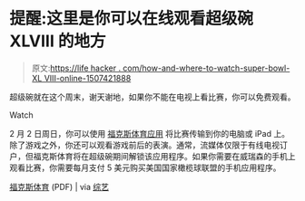 # 提醒:这里是你可以在线观看超级碗 XLVIII 的地方

> 原文:[https://life hacker . com/how-and-where-to-watch-super-bowl-XL VIII-online-1507421888](https://lifehacker.com/how-and-where-to-watch-super-bowl-xlviii-online-1507421888)

超级碗就在这个周末，谢天谢地，如果你不能在电视上看比赛，你可以免费观看。

Watch

2 月 2 日周日，你可以使用 [福克斯体育应用](http://msn.foxsports.com/foxsportsgo/) 将比赛传输到你的电脑或 iPad 上。除了游戏之外，你还可以观看游戏前后的表演。通常，流媒体仅限于有线电视订户，但福克斯体育将在超级碗期间解锁该应用程序。如果你需要在威瑞森的手机上观看比赛，你需要每月支付 5 美元购买美国国家橄榄球联盟的手机应用程序。

[福克斯体育](http://static.foxsports.com/content/fscom/binary/2014/01/22/.FOX_Sports_GO_to_Live_Stream_Super_Bowl_XLVIII1390400911998.pdf) (PDF) | via [综艺](http://variety.com/2014/digital/news/fox-will-stream-super-bowl-xlviii-free-to-computers-and-ipads-1201066386/)